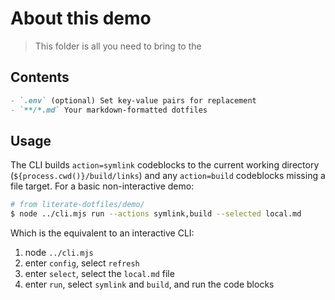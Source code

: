 # About this demo

> This folder is all you need to bring to the

## Contents

```md
- `.env` (optional) Set key-value pairs for replacement
- `**/*.md` Your markdown-formatted dotfiles
```

## Usage

The CLI builds `action=symlink` codeblocks to the current working directory (`${process.cwd()}/build/links`) and any `action=build` codeblocks missing a file target. For a basic non-interactive demo:

```sh
# from literate-dotfiles/demo/
$ node ../cli.mjs run --actions symlink,build --selected local.md
```

Which is the equivalent to an interactive CLI:

1. node `../cli.mjs`
1. enter `config`, select `refresh`
1. enter `select`, select the `local.md` file
1. enter `run`, select `symlink` and `build`, and run the code blocks
